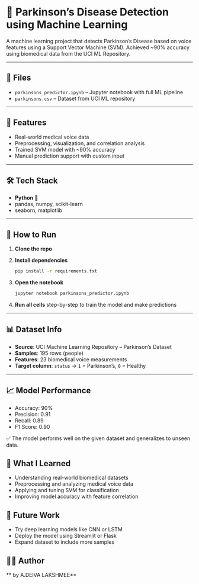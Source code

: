 # 🧠 Parkinson’s Disease Detection using Machine Learning

A machine learning project that detects Parkinson’s Disease based on voice features using a Support Vector Machine (SVM).
Achieved \~90% accuracy using biomedical data from the UCI ML Repository.

---

## 📂 Files

* `parkinsons_predictor.ipynb` – Jupyter notebook with full ML pipeline
* `parkinsons.csv` – Dataset from UCI ML repository

---

## 🚀 Features

* Real-world medical voice data
* Preprocessing, visualization, and correlation analysis
* Trained SVM model with \~90% accuracy
* Manual prediction support with custom input

---

## 🛠 Tech Stack

* **Python** 🐍
* pandas, numpy, scikit-learn
* seaborn, matplotlib

---

## 🧪 How to Run

1. **Clone the repo**
2. **Install dependencies**

   ```bash
   pip install -r requirements.txt
   ```
3. **Open the notebook**

   ```bash
   jupyter notebook parkinsons_predictor.ipynb
   ```
4. **Run all cells** step-by-step to train the model and make predictions

---

## 📊 Dataset Info

* **Source**: UCI Machine Learning Repository – Parkinson’s Dataset
* **Samples**: 195 rows (people)
* **Features**: 23 biomedical voice measurements
* **Target column**: `status` → `1` = Parkinson’s, `0` = Healthy

---

## 📈 Model Performance

- Accuracy: 90%
- Precision: 0.91
- Recall: 0.89
- F1 Score: 0.90

✅ The model performs well on the given dataset and generalizes to unseen data.

## 🧠 What I Learned

- Understanding real-world biomedical datasets
- Preprocessing and analyzing medical voice data
- Applying and tuning SVM for classification
- Improving model accuracy with feature correlation

## 🔮 Future Work

- Try deep learning models like CNN or LSTM
- Deploy the model using Streamlit or Flask
- Expand dataset to include more samples

## 🙋‍♀️ Author

** by A.DEIVA LAKSHMEE**


